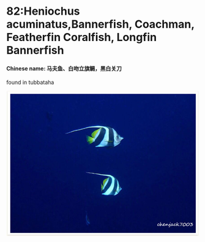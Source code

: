 # 82:Heniochus acuminatus,Bannerfish, Coachman, Featherfin Coralfish, Longfin Bannerfish

#### Chinese name: 马夫鱼、白吻立旗鲷，黑白关刀

found in tubbataha 

![](../../.gitbook/assets/heniochus-acuminatus.jpg)

